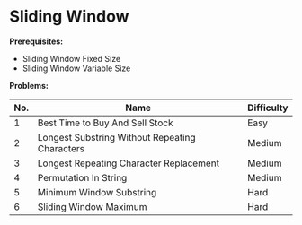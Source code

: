 # Sliding Window

**Prerequisites:**

- Sliding Window Fixed Size
- Sliding Window Variable Size

**Problems:**

| No. | Name                                           | Difficulty |
| --- | ---------------------------------------------- | ---------- |
| 1   | Best Time to Buy And Sell Stock                | Easy       |
| 2   | Longest Substring Without Repeating Characters | Medium     |
| 3   | Longest Repeating Character Replacement        | Medium     |
| 4   | Permutation In String                          | Medium     |
| 5   | Minimum Window Substring                       | Hard       |
| 6   | Sliding Window Maximum                         | Hard       |
